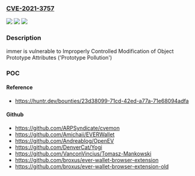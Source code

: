 ### [CVE-2021-3757](https://cve.mitre.org/cgi-bin/cvename.cgi?name=CVE-2021-3757)
![](https://img.shields.io/static/v1?label=Product&message=immerjs%2Fimmer&color=blue)
![](https://img.shields.io/static/v1?label=Version&message=%3C%3D%209.0.5%20&color=brighgreen)
![](https://img.shields.io/static/v1?label=Vulnerability&message=CWE-1321%20Improperly%20Controlled%20Modification%20of%20Object%20Prototype%20Attributes%20('Prototype%20Pollution')&color=brighgreen)

### Description

immer is vulnerable to Improperly Controlled Modification of Object Prototype Attributes ('Prototype Pollution')

### POC

#### Reference
- https://huntr.dev/bounties/23d38099-71cd-42ed-a77a-71e68094adfa

#### Github
- https://github.com/ARPSyndicate/cvemon
- https://github.com/Amichaii/EVERWallet
- https://github.com/Andreablog/OpenEV
- https://github.com/DenverCat/Yogi
- https://github.com/VanconVincius/Tomasz-Mankowski
- https://github.com/broxus/ever-wallet-browser-extension
- https://github.com/broxus/ever-wallet-browser-extension-old

